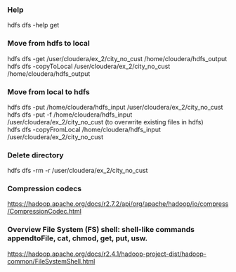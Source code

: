 ### Help
hdfs dfs -help get


### Move from hdfs to local
hdfs dfs -get /user/cloudera/ex_2/city_no_cust /home/cloudera/hdfs_output  
hdfs dfs -copyToLocal /user/cloudera/ex_2/city_no_cust /home/cloudera/hdfs_output

### Move from local to hdfs
hdfs dfs -put /home/cloudera/hdfs_input /user/cloudera/ex_2/city_no_cust  
hdfs dfs -put -f /home/cloudera/hdfs_input /user/cloudera/ex_2/city_no_cust  (to overwrite existing files in hdfs)  
hdfs dfs -copyFromLocal /home/cloudera/hdfs_input /user/cloudera/ex_2/city_no_cust 

### Delete directory
hdfs  dfs -rm -r /user/cloudera/ex_2/city_no_cust

### Compression codecs
https://hadoop.apache.org/docs/r2.7.2/api/org/apache/hadoop/io/compress/CompressionCodec.html

### Overview File System (FS) shell: shell-like commands appendtoFile, cat, chmod, get, put, usw.
https://hadoop.apache.org/docs/r2.4.1/hadoop-project-dist/hadoop-common/FileSystemShell.html
